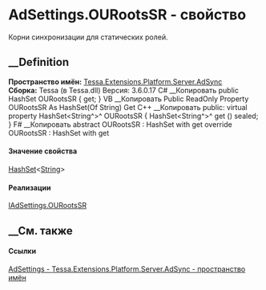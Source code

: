 # AdSettings.OURootsSR - свойство
Корни синхронизации для статических ролей.
## __Definition
 **Пространство имён:**
[Tessa.Extensions.Platform.Server.AdSync](N_Tessa_Extensions_Platform_Server_AdSync.htm)  
 **Сборка:** Tessa (в Tessa.dll) Версия: 3.6.0.17
C# __Копировать
     public HashSet<string> OURootsSR { get; }
VB __Копировать
     Public ReadOnly Property OURootsSR As HashSet(Of String)
    	Get
C++ __Копировать
     public:
    virtual property HashSet<String^>^ OURootsSR {
    	HashSet<String^>^ get () sealed;
    }
F# __Копировать
     abstract OURootsSR : HashSet<string> with get
    override OURootsSR : HashSet<string> with get
#### Значение свойства
[HashSet](https://learn.microsoft.com/dotnet/api/system.collections.generic.hashset-1)<[String](https://learn.microsoft.com/dotnet/api/system.string)>
#### Реализации
[IAdSettings.OURootsSR](P_Tessa_Extensions_Platform_Server_AdSync_IAdSettings_OURootsSR.htm)  
##  __См. также
#### Ссылки
[AdSettings - ](T_Tessa_Extensions_Platform_Server_AdSync_AdSettings.htm)
[Tessa.Extensions.Platform.Server.AdSync - пространство
имён](N_Tessa_Extensions_Platform_Server_AdSync.htm)
